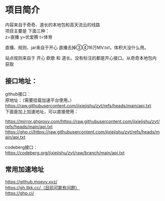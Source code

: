 # 项目简介  
内容来自于奇奇、道长的本地包和高天流云的线路  
项目主要是 下面三种：  
z=直播  y=优爱腾 t=体育   

直播、规则、jar来自于开心 直播去掉③④16万MV.txt，体积大没什么用。  

站点规则来自于 开心 欧歌 和 道长。没有标注的都是开心接口。从奇奇本地包内获取    

## 接口地址：
github接口：    
原地址：（需要挂载加速平台使用。）  
https://raw.githubusercontent.com/jixiejishu/zyt/refs/heads/main/api.txt   
下面是加上加速地址，可以直接使用： 
 
https://mirror.ghproxy.com/https://raw.githubusercontent.com/jixiejishu/zyt/refs/heads/main/api.txt      
https://ghp.ci/https://raw.githubusercontent.com/jixiejishu/zyt/refs/heads/main/api.txt    

codeberg接口：  
https://codeberg.org/jixiejishu/zyt/raw/branch/main/api.txt   


## 常用加速地址  
https://github.moeyy.xyz/    
https://gh.llkk.cc/（目前可能有问题）   
https://ghp.ci/   

